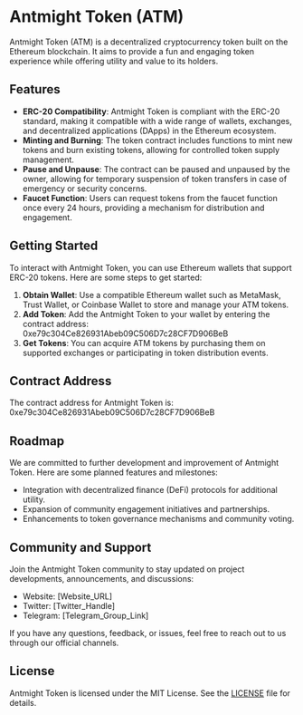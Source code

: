 # Antmight Token (ATM)

Antmight Token (ATM) is a decentralized cryptocurrency token built on the Ethereum blockchain. It aims to provide a fun and engaging token experience while offering utility and value to its holders.

## Features

- **ERC-20 Compatibility**: Antmight Token is compliant with the ERC-20 standard, making it compatible with a wide range of wallets, exchanges, and decentralized applications (DApps) in the Ethereum ecosystem.
- **Minting and Burning**: The token contract includes functions to mint new tokens and burn existing tokens, allowing for controlled token supply management.
- **Pause and Unpause**: The contract can be paused and unpaused by the owner, allowing for temporary suspension of token transfers in case of emergency or security concerns.
- **Faucet Function**: Users can request tokens from the faucet function once every 24 hours, providing a mechanism for distribution and engagement.

## Getting Started

To interact with Antmight Token, you can use Ethereum wallets that support ERC-20 tokens. Here are some steps to get started:

1. **Obtain Wallet**: Use a compatible Ethereum wallet such as MetaMask, Trust Wallet, or Coinbase Wallet to store and manage your ATM tokens.
2. **Add Token**: Add the Antmight Token to your wallet by entering the contract address: 0xe79c304Ce826931Abeb09C506D7c28CF7D906BeB
3. **Get Tokens**: You can acquire ATM tokens by purchasing them on supported exchanges or participating in token distribution events.

## Contract Address

The contract address for Antmight Token is: 0xe79c304Ce826931Abeb09C506D7c28CF7D906BeB

## Roadmap

We are committed to further development and improvement of Antmight Token. Here are some planned features and milestones:

- Integration with decentralized finance (DeFi) protocols for additional utility.
- Expansion of community engagement initiatives and partnerships.
- Enhancements to token governance mechanisms and community voting.

## Community and Support

Join the Antmight Token community to stay updated on project developments, announcements, and discussions:

- Website: [Website_URL]
- Twitter: [Twitter_Handle]
- Telegram: [Telegram_Group_Link]

If you have any questions, feedback, or issues, feel free to reach out to us through our official channels.

## License

Antmight Token is licensed under the MIT License. See the [LICENSE](LICENSE) file for details.
